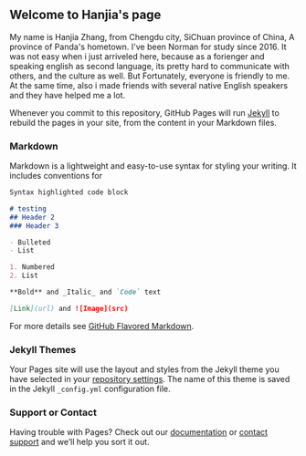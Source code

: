 ## Welcome to Hanjia's page

My name is Hanjia Zhang, from Chengdu city, SiChuan province of China, A province of Panda's hometown. I've been Norman for study since 2016. It was not easy when i just arriveled here, because as a forienger and speaking english as second language, its pretty hard to communicate with others, and the culture as well. But Fortunately, everyone is friendly to me. At the same time, also i made friends with several native English speakers and they have helped me a lot.

Whenever you commit to this repository, GitHub Pages will run [Jekyll](https://jekyllrb.com/) to rebuild the pages in your site, from the content in your Markdown files.

### Markdown

Markdown is a lightweight and easy-to-use syntax for styling your writing. It includes conventions for

```markdown
Syntax highlighted code block

# testing
## Header 2
### Header 3

- Bulleted
- List

1. Numbered
2. List

**Bold** and _Italic_ and `Code` text

[Link](url) and ![Image](src)
```

For more details see [GitHub Flavored Markdown](https://guides.github.com/features/mastering-markdown/).

### Jekyll Themes

Your Pages site will use the layout and styles from the Jekyll theme you have selected in your [repository settings](https://github.com/hanjia-zhang/HanjiaZhang.github.io/settings/pages). The name of this theme is saved in the Jekyll `_config.yml` configuration file.

### Support or Contact

Having trouble with Pages? Check out our [documentation](https://docs.github.com/categories/github-pages-basics/) or [contact support](https://support.github.com/contact) and we’ll help you sort it out.
